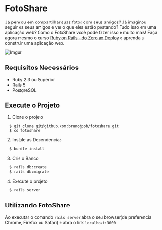 # FotoShare

Já pensou em compartilhar suas fotos com seus amigos? Já imaginou seguir os seus amigos e ver o que eles estão postando? Tudo isso em uma aplicação web? Como o FotoShare você pode fazer isso e muito mais! Faça agora mesmo o curso [Ruby on Rails - do Zero ao Deploy](http://www.youtube.com.br) e aprenda a construir uma aplicação web.

![Imgur](http://i.imgur.com/I9NDgup.png)

## Requisitos Necessários

- Ruby 2.3 ou Superior
- Rails 5
- PostgreSQL

## Execute o Projeto

1. Clone o projeto
```sh
  $ git clone git@github.com:brunojppb/fotoshare.git
  $ cd fotoshare
```

2. Instale as Dependencias
```sh
  $ bundle install
```

3. Crie o Banco
```sh
  $ rails db:create
  $ rails db:migrate
```

4. Execute o projeto
```sh
  $ rails server
```

## Utilizando FotoShare

Ao executar o comando `rails server` abra o seu browser(de preferencia Chrome, Firefox ou Safari) e abra o link `localhost:3000`
